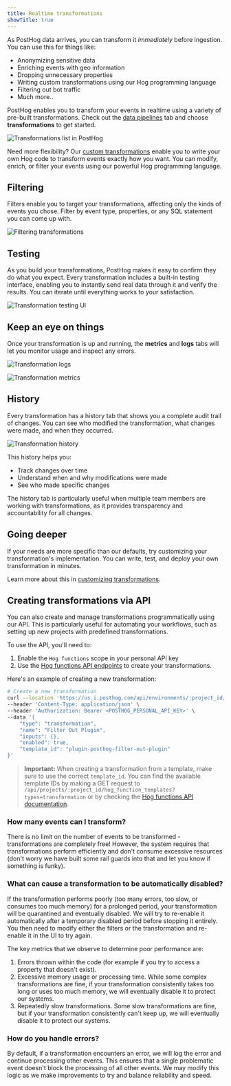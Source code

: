 ```yaml
---
title: Realtime transformations
showTitle: true
---
```


As PostHog data arrives, you can transform it *immediately* before ingestion. You can use this for things like:

- Anonymizing sensitive data
- Enriching events with geo information
- Dropping unnecessary properties
- Writing custom transformations using our Hog programming language
- Filtering out bot traffic
- Much more.. 

PostHog enables you to transform your events in realtime using a variety of pre-built transformations. Check out the [data pipelines](https://us.posthog.com/pipeline/overview) tab and choose **transformations** to get started.

![Transformations list in PostHog](https://res.cloudinary.com/dmukukwp6/image/upload/transformation_list_ca5ad86095.png)

Need more flexibility? Our [custom transformations](/docs/cdp/transformations/customizing-transformations) enable you to write your own Hog code to transform events exactly how you want. You can modify, enrich, or filter your events using our powerful Hog programming language.

## Filtering

Filters enable you to target your transformations, affecting only the kinds of events you chose. Filter by event type, properties, or any SQL statement you can come up with.

![Filtering transformations](https://res.cloudinary.com/dmukukwp6/image/upload/filters_738b8029fa.png)

## Testing

As you build your transformations, PostHog makes it easy to confirm they do what you expect. Every transformation includes a built-in testing interface, enabling you to instantly send real data through it and verify the results. You can iterate until everything works to your satisfaction.

![Transformation testing UI](https://res.cloudinary.com/dmukukwp6/image/upload/testing_e2e0faf8f3.png)

## Keep an eye on things

Once your transformation is up and running, the **metrics** and **logs** tabs will let you monitor usage and inspect any errors.

![Transformation logs](https://res.cloudinary.com/dmukukwp6/image/upload/logs_6cb6791b85.png)

![Transformation metrics](https://res.cloudinary.com/dmukukwp6/image/upload/metrics_ca7bd7dd92.png)

## History

Every transformation has a history tab that shows you a complete audit trail of changes. You can see who modified the transformation, what changes were made, and when they occurred.

![Transformation history](https://res.cloudinary.com/dmukukwp6/image/upload/history_97f854fa50.png)

This history helps you:
- Track changes over time
- Understand when and why modifications were made
- See who made specific changes

The history tab is particularly useful when multiple team members are working with transformations, as it provides transparency and accountability for all changes.

## Going deeper

If your needs are more specific than our defaults, try customizing your transformation's implementation. You can write, test, and deploy your own transformation in minutes.

Learn more about this in [customizing transformations](/docs/cdp/transformations/customizing-transformations).

## Creating transformations via API

You can also create and manage transformations programmatically using our API. This is particularly useful for automating your workflows, such as setting up new projects with predefined transformations.

To use the API, you'll need to:
1. Enable the `Hog functions` scope in your personal API key
2. Use the [Hog functions API endpoints](/docs/api/hog-functions#get-api-projects-project_id-hog_functions-id) to create your transformations. 

Here's an example of creating a new transformation:

```bash
# Create a new transformation
curl --location 'https://us.i.posthog.com/api/environments/:project_id/hog_functions' \
--header 'Content-Type: application/json' \
--header 'Authorization: Bearer <POSTHOG_PERSONAL_API_KEY>' \
--data '{
    "type": "transformation",
    "name": "Filter Out Plugin",
    "inputs": {},
    "enabled": true,
    "template_id": "plugin-posthog-filter-out-plugin"
}'
```

> **Important:** When creating a transformation from a template, make sure to use the correct `template_id`. You can find the available template IDs by making a GET request to `/api/projects/:project_id/hog_function_templates?types=transformation` or by checking the [Hog functions API documentation](https://us.posthog.com/api/schema/swagger-ui/#/environments/environments_hog_functions_list).

### How many events can I transform?

There is no limit on the number of events to be transformed - transformations are completely free! However, the system requires that transformations perform efficiently and don't consume excessive resources (don't worry we have built some rail guards into that and let you know if something is funky).

### What can cause a transformation to be automatically disabled?

If the transformation performs poorly (too many errors, too slow, or consumes too much memory) for a prolonged period, your transformation will be quarantined and eventually disabled. We will try to re-enable it automatically after a temporary disabled period before stopping it entirely. You then need to modify either the filters or the transformation and re-enable it in the UI to try again.

The key metrics that we observe to determine poor performance are:
1. Errors thrown within the code (for example if you try to access a property that doesn't exist).
2. Excessive memory usage or processing time. While some complex transformations are fine, if your transformation consistently takes too long or uses too much memory, we will eventually disable it to protect our systems.
3. Repeatedly slow transformations. Some slow transformations are fine, but if your transformation consistently can't keep up, we will eventually disable it to protect our systems.

### How do you handle errors?

By default, if a transformation encounters an error, we will log the error and continue processing other events. This ensures that a single problematic event doesn't block the processing of all other events. We may modify this logic as we make improvements to try and balance reliability and speed.
